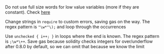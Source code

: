 Do not use full size words for low value variables (more if they are constant). Check [here](https://github.com/code-423n4/2023-07-basin/blob/c1b72d4e372a6246e0efbd57b47fb4cbb5d77062/src/Well.sol#L26-L28)

Change strings in `require` to custom errors, saving gas on the way. The regex pattern is `"\w*"\);` and loop through the occurrences

Use `unchecked { i++; }` in loops where the end is known. The regex pattern is `;\w*\++`. Save gas because solidity checks integers for over/underflow after 0.8.0 by default, so we can omit that because we know the limit